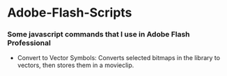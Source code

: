 Adobe-Flash-Scripts
===================

### Some javascript commands that I use in Adobe Flash Professional
-  Convert to Vector Symbols: Converts selected bitmaps in the library to vectors, then stores them in a movieclip.
